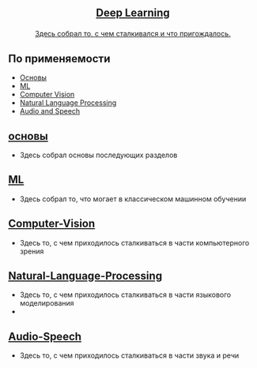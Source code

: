 <!-- markdownlint-disable first-line-h1 -->
<!-- markdownlint-disable html -->
<!-- markdownlint-disable no-duplicate-header -->

<h2>
<p align="center">
  <a href="">Deep Learning</a>
</p>
</h2>

<p align="center">
<a href="">Здесь собрал то, с чем сталкивался и что пригождалось.</a>       
</p>

## По применяемости
- [Основы](#основы)
- [ML](#ML)
- [Computer Vision](#Computer-Vision)
- [Natural Language Processing](#Natural-Language-Processing)
- [Audio and Speech](#Audio-Speech)
  




## [основы](https://github.com/DEDMOPO3PEAHIMATOP/Deep-Learning/tree/main/Base)
- Здесь собрал основы последующих разделов

## [ML](https://github.com/DEDMOPO3PEAHIMATOP/Deep-Learning/tree/main/ML)
- Здесь собрал то, что могает в классическом машинном обучении
 
## [Computer-Vision](https://github.com/DEDMOPO3PEAHIMATOP/Deep-Learning/tree/main/CV)
- Здесь то, с чем приходилось сталкиваться в части компьютерного зрения

## [Natural-Language-Processing](https://github.com/DEDMOPO3PEAHIMATOP/Deep-Learning/tree/main/NLP)
- Здесь то, с чем приходилось сталкиваться в части языкового моделирования
- 
## [Audio-Speech](https://github.com/DEDMOPO3PEAHIMATOP/Deep-Learning/tree/main/Speech)
- Здесь то, с чем приходилось сталкиваться в части звука и речи
